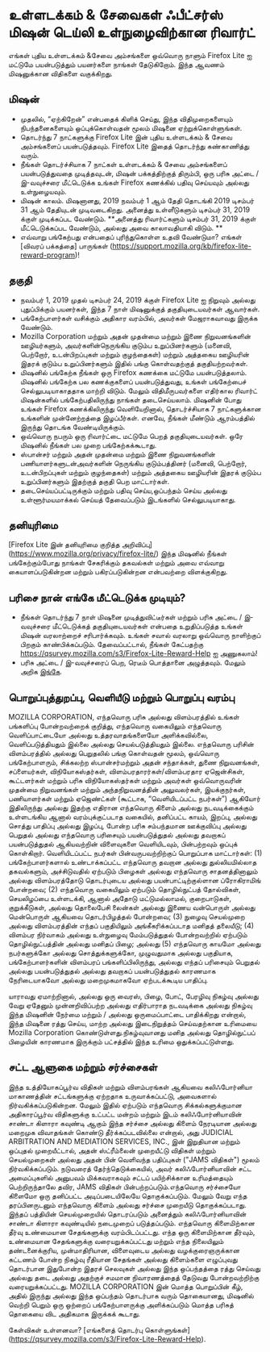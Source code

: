 # உள்ளடக்கம் & சேவைகள் ஃபீட்சர்ஸ் மிஷன் டெய்லி உள்நுழைவிற்கான ரிவார்ட்
எங்கள் புதிய உள்ளடக்கம் &சேவை அம்சங்களை ஒவ்வொரு நாளும் Firefox Lite ஐ மட்டுமே பயன்படுத்தும் பயனர்களை நாங்கள் தேடுகிறோம். இந்த ஆவணம் மிஷனுக்கான விதிகளை வகுக்கிறது.

## மிஷன்
* முதலில், “ஏற்கிறேன்” என்பதைக் கிளிக் செய்து, இந்த விதிமுறைகளையும் நிபந்தனைகளையும் ஒப்புக்கொள்வதன் மூலம் மிஷனை ஏற்றுக்கொள்ளுங்கள்.
* தொடர்ந்து 7 நாட்களுக்கு Firefox Lite இன் புதிய உள்ளடக்கம் & சேவை அம்சங்களைப் பயன்படுத்தவும். Firefox Lite இதைத் தொடர்ந்து கண்காணித்து வரும்.
* நீங்கள் தொடர்ச்சியாக 7 நாட்கள் உள்ளடக்கம் & சேவை அம்சங்களைப் பயன்படுத்துவதை முடித்தவுடன், மிஷன் பக்கத்திற்குத் திரும்பி, ஒரு பரிசு அட்டை / இ-வவுச்சரை மீட்டெடுக்க உங்கள் Firefox கணக்கில் பதிவு செய்யவும் அல்லது உள்நுழையவும்.
* மிஷன் காலம். மிஷனானது, 2019 நவம்பர் 1 ஆம் தேதி தொடங்கி 2019 டிசம்பர் 31 ஆம் தேதியுடன் முடிவடைகிறது. அனைத்து உள்ளீடுகளும் டிசம்பர் 31, 2019 க்குள் முடிக்கப்பட வேண்டும். **அனைத்து ரிவார்ட்களும் டிசம்பர் 31, 2019 க்குள் மீட்டெடுக்கப்பட வேண்டும், அல்லது அவை காலாவதியாகி விடும். **
* எவ்வாறு பங்கேற்பது என்பதைப் புரிந்துகொள்ள உதவி வேண்டுமா? எங்கள் [விவரப் பக்கத்தை] பாருங்கள் (https://support.mozilla.org/kb/firefox-lite-reward-program)!

## தகுதி
* நவம்பர் 1, 2019 முதல் டிசம்பர் 24, 2019 க்குள் Firefox Lite ஐ நிறுவும் அல்லது புதுப்பிக்கும் பயனர்கள், இந்த 7 நாள் மிஷனுக்குத் தகுதியுடையவர்கள் ஆவார்கள்.
* பங்கேற்பாளர்கள் வசிக்கும் அதிகார வரம்பில், அவர்கள் மேஜராகவாவது இருக்க வேண்டும்.
* Mozilla Corporation மற்றும் அதன் முதன்மை மற்றும் இணை நிறுவனங்களின் ஊழியர்களும், அவர்களின்நெருங்கிய குடும்ப உறுப்பினர்களும் (மனைவி, பெற்றோர், உடன்பிறப்புகள் மற்றும் குழந்தைகள்) மற்றும் அத்தகைய ஊழியரின் இதரக் குடும்ப உறுப்பினர்களும் இதில் பங்கு கொள்வதற்குத் தகுதியற்றவர்கள்.
* மிஷனில் பங்கேற்க நீங்கள் ஒரு Firefox கணக்கை மட்டுமே பயன்படுத்தலாம். மிஷனில் பங்கேற்க பல கணக்குகளைப் பயன்படுத்துவது, உங்கள் பங்கேற்பைச் செல்லுபடியாகாததாக மாற்றி விடும். மேலும் விதிமீருபவர்களை எதிர்கால ரிவார்ட் மிஷன்களில் பங்கேற்பதிலிருந்து நாங்கள் தடைசெய்யலாம். மிஷனின் போது உங்கள் Firefox கணக்கிலிருந்து வெளியேறினால், தொடர்ச்சியாக 7 நாட்களுக்கான உங்களின் முன்னேற்றத்தை இழப்பீர்கள். எனவே, நீங்கள் மீண்டும் ஆரம்பத்தில் இருந்து தொடங்க வேண்டியிருக்கும்.
* ஒவ்வொரு நபரும் ஒரு ரிவார்ட்டை மட்டுமே பெறத் தகுதியுடையவர்கள். ஒரே மிஷனில் நீங்கள் பல முறை பங்கேற்கக்கூடாது.
* ஸ்பான்சர் மற்றும் அதன் முதன்மை மற்றும் இணை நிறுவனங்களின் பணியாளர்களுடன்அவர்களின் நெருங்கிய குடும்பத்தினர் (மனைவி, பெற்றோர், உடன்பிறப்புகள் மற்றும் குழந்தைகள்) மற்றும் அத்தகைய ஊழியரின் இதரக் குடும்ப உறுப்பினர்களும் இதற்குத் தகுதி பெற மாட்டார்கள்.
* தடைசெய்யப்பட்டிருக்கும் மற்றும் பதிவு செய்ய,ஒப்பந்தம் செய்ய அல்லது உள்ளூர்மயமாக்கல் செய்யத் தேவைப்படும் இடங்களில் செல்லுபடியாகாது.

## தனியுரிமை
[Firefox Lite இன் தனியுரிமை குறித்த அறிவிப்பு] (https://www.mozilla.org/privacy/firefox-lite/) இந்த மிஷனில் நீங்கள் பங்கேற்கும்போது நாங்கள் சேகரிக்கும் தகவல்கள் மற்றும் அவை எவ்வாறு கையாளப்படுகின்றன மற்றும் பகிரப்படுகின்றன என்பவற்றை விளக்குகிறது.

## பரிசை நான் எங்கே மீட்டெடுக்க முடியும்?
* நீங்கள் தொடர்ந்து 7 நாள் மிஷனை முடித்துவிட்டீர்கள் மற்றும் பரிசு அட்டை / இ-வவுச்சரை மீட்டெடுக்கத் தகுதியுடையவர்கள் என்பதை உறுதிப்படுத்த உங்கள் மிஷன் வரலாற்றைச் சரிபார்க்கவும். உங்கள் சவால் வரலாறு ஒவ்வொரு நாளிற்குப் பிறகும் காண்பிக்கப்படும். தேவைப்பட்டால், நீங்கள் கேட்பதற்கு https://qsurvey.mozilla.com/s3/Firefox-Lite-Reward-Help ஐ அணுகலாம்!
* பரிசு அட்டை / இ-வவுச்சரைப் பெற, ரெடீம் பொத்தானை அழுத்தவும். மேலும் அறிக  [இங்கே]( https://support.mozilla.org/kb/firefox-lite-reward-program).

## பொறுப்புத்துறப்பு, வெளியீடு மற்றும் பொறுப்பு வரம்பு

MOZILLA CORPORATION, எந்தவொரு பரிசு அல்லது விளம்பரத்தில் உங்கள் பங்களிப்பு போன்றவற்றைக் குறித்து, எந்தவொரு வகையிலும் எந்தவொரு வெளிப்பாட்டையோ அல்லது உத்தரவாதங்களையோ அளிக்கவில்லை, வெளிப்படுத்தியதும் இல்லை அல்லது செயல்படுத்தியதும் இல்லை. எந்தவொரு பரிசின் விளம்பரத்தில் அல்லது பெறுதலில் பங்கு கொள்வதன் மூலம், ஒவ்வொரு பங்கேற்பாளரும், சிக்கலற்ற ஸ்பான்சர்மற்றும் அதன் சந்தாக்கள், துணை நிறுவனங்கள், சப்ளையர்கள், விநியோகஸ்தர்கள், விளம்பரதாரர்கள்/விளம்பரதார ஏஜென்சிகள், கூட்டளர்கள் மற்றும் பரிசு விநியோகஸ்தர்கள் மற்றும் அவர்கள் ஒவ்வொருவரின் முதன்மை நிறுவனங்கள் மற்றும் அந்தநிறுவனத்தின் அலுவலர்கள், இயக்குநர்கள், பணியாளர்கள் மற்றும் ஏஜெண்ட்கள் (கூட்டாக, “வெளியிடப்பட்ட நபர்கள்”) ஆகியோர் இதிலிருந்து அல்லது இதற்கு எதிரான எந்தவொரு கிளைம் அல்லது நடவடிக்கைக்கும் உள்ளடங்கிய ஆனால் வரம்புக்குட்படாத வகையில், தனிப்பட்ட காயம், இறப்பு, அல்லது சொத்து பாதிப்பு அல்லது இழப்பு, போன்ற பரிசு சம்பந்தமான ஊக்குவிப்பு அல்லது பெறுதல் அல்லது எந்தவொரு பரிசையும் பயன்படுத்துதல் அல்லது தவறாகப் பயன்படுத்துதல் ஆகியவற்றின் விளைவுகளை வெளியிடவும், பின்பற்றவும் ஒப்புக் கொள்கிறார். வெளியிடப்பட்ட நபர்கள் பின்வருபவற்றிற்குப் பொறுப்பாக மாட்டார்கள்: (1) பங்கேற்பாளர்களால் உண்டாக்கப்பட்ட எந்தவொரு தவறான அல்லது துல்லியமில்லாத தகவல்களும், அச்சிடுவதில் ஏற்படும் பிழைகள் அல்லது எந்தவொரு சாதனத்தினாலும் அல்லது விளம்பரத்தோடு தொடர்புடைய அல்லது பயன்பாட்டிற்குல்ளான ப்ரோகிராமிங் போன்றவை; (2) எந்தவொரு வகையிலும் ஏற்படும் தொழில்நுட்பத் தோல்விகள், செயலிழப்பை உள்ளடக்கி, ஆனால் அதோடு மட்டுமல்லாமல், குறைபாடுகள், குறுக்கீடுகள், அல்லது தொலைபேசி லைன்கள் அல்லது இணைய வன்பொருள் அல்லது மென்பொருள் ஆகியவை தொடர்பிழத்தல் போன்றவை; (3) நுழைவு செயல்முறை அல்லது விளம்பரத்தின் எந்தப் பகுதியிலும் அங்கீகரிக்கப்படாத மனிதத் தலையீடு; (4) விளம்பர நிர்வாகம் அல்லது உள்நுழைவு மேம்படுத்துதல் போன்றவற்றில் ஏற்படும் தொழில்நுட்பத்தின் அல்லது மனிதப் பிழை; அல்லது (5) எந்தவொரு காயமோ அல்லது நபர்களுக்கோ அல்லது சொத்துக்களுக்கோ, முழுவதுமாக அல்லது பகுதியாக, பங்கேற்பாளர்களின் விளம்பரப் பங்களிப்பிலிருந்து, அல்லது எந்தப் பரிசையும் பெறுதல் அல்லது பயன்படுத்துதல் அல்லது தவறாகப் பயன்படுத்துதல் காரணமாக நேரிடையாகவோ அல்லது மறைமுகமாகவோ ஏற்படக்கூடிய பாதிப்பு.

யாராவது ஏமாற்றினால், அல்லது ஒரு வைரஸ், பிழை, போட், பேரழிவு நிகழ்வு அல்லது வேறு ஏதேனும் முன்னறிவிப்பற்ற அல்லது எதிர்பாராத நடவடிக்கை அல்லது நிகழ்வு இந்த மிஷனின் நேர்மை மற்றும் / அல்லது ஒருமைப்பாட்டை பாதிக்கிறது என்றால், இந்த மிஷனை ரத்து செய்ய, மாற்ற அல்லது இடைநிறுத்தம் செய்வதற்கான உரிமையை Mozilla Corporation கொண்டுள்ளது.நிகழ்வுவானது மனித அல்லது தொழில்நுட்பப் பிழையின் காரணமாக இருக்கும் பட்சத்தில் இந்த உரிமை ஒதுக்கப்பட்டுள்ளது.

## சட்ட ஆளுகை மற்றும் சர்ச்சைகள்

இந்த உத்தியோகப்பூர்வ விதிகள் மற்றும் விளம்பரங்கள் ஆகியவை கலிஃபோர்னியா மாகாணத்தின் சட்டங்களுக்கு ஏற்றதாக உருவாக்கப்பட்டு, அவைகளால் நிர்வகிக்கப்படுகின்றன. மேலும் இதில் ஏற்படும் எந்தவொரு சிக்கல்களுக்குமான அதிகாரப்பூர்வ விதிகளுக்கு உட்பட்ட மன்றம் மற்றும் இடம் கலிஃபோர்னியாவின் சாண்டா கிளாரா கவுண்டி ஆகும் இந்த சர்ச்சை அல்லது கிளைம் நேரடியான அல்லது மறைமுக விவாதங்கள் கொண்டு தீர்க்கப்படவில்லை என்றால், அது JUDICIAL ARBITRATION AND MEDIATION SERVICES, INC., இன் இறுதியான மற்றும் ஒப்புதல் முறையீட்டால், அதன் ஸ்ட்ரீம்லைன் முறையீட்டு விதிகள் மற்றும் செயல்முறைகள் அல்லது அதன் பின் வெளிவந்த பதிப்புகள் ("JAMS விதிகள்") மூலம் நிர்வகிக்கப்படும். நடுவரைத் தேர்ந்தெடுக்கையில், அவர் கலிஃபோர்னியாவின் சட்ட அமைப்புகளில் அனுபவம் மிக்கவராகவும் சட்டப் பயிற்சிக்கான உரிமத்தையும் பெற்றிருந்தாலே தவிர, JAMS விதிகள் பின்பற்றப்படும்.எந்தவொரு சர்ச்சையோ கிளைமோ ஒரு தனிப்பட்ட அடிப்படையிலேயே தொகுக்கப்படும். மேலும் வேறு எந்த தரப்பினருடனும் எந்தவொரு கிளைம் அல்லது சர்ச்சை முறையீடு தொகுக்கப்படாது. இந்தப் பத்தியின் செயல்முறையில் தொடரப்படும் அனைத்தும் கலிஃபோர்னியாவின் சாண்டா கிளாரா கவுண்டியில் நடைமுறைப் படுத்தப்படும். எந்தவொரு கிளைமிற்கான தீர்வு உண்மையான சேதங்களுக்கு வரம்பிடப்பட்டது. எந்த ஒரு கிளைமிற்கான தீர்வும், உண்மையான சேதங்களுக்கு வரையறுக்கப்பட்டது மற்றும் எந்த நிலையிலும் தண்டனைக்குரிய, முன்மாதிரியான, விளைவுடைய அல்லது வழக்குரைஞருக்கான கட்டணம் போன்ற நிகழ்வு ரீதியான சேதங்கள் அல்லது கிளைம்களை எழுப்புவது தொடர்பான இதுபோன்ற இதரச் செலவுகள் அல்லது இந்த ஒப்பந்தத்தை ரத்து செய்வது அல்லது தடை அல்லது அதற்குச் சமமான நிவாரணத்தைத் தேடுவது போன்றவற்றிற்கு வரையறுக்கப்பட்டது. MOZILLA CORPORATION இன் மொத்த பொறுப்பின் கீழ், அதில் இருந்து அல்லது இந்த ஒப்பந்தம் தொடர்பாக வரும் தொகையானது, மிஷனில் வெற்றி பெறும் ஒரு ஒற்றைப் பங்கேற்பாளருக்கு அளிக்கப்படும் மொத்த பரிசுத் தொகையை விட அதிகமாக இருக்கக் கூடாது.

கேள்விகள் உள்ளனவா? [எங்களைத் தொடர்பு கொள்ளுங்கள்] (https://qsurvey.mozilla.com/s3/Firefox-Lite-Reward-Help).
